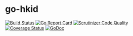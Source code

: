 # go-hkid

[![Build Status](https://travis-ci.org/iLexN/go-hkid.svg?branch=master)](https://travis-ci.org/iLexN/go-hkid)
[![Go Report Card](https://goreportcard.com/badge/github.com/iLexN/go-hkid)](https://goreportcard.com/report/github.com/iLexN/go-hkid)
[![Scrutinizer Code Quality](https://scrutinizer-ci.com/g/iLexN/go-hkid/badges/quality-score.png?b=master)](https://scrutinizer-ci.com/g/iLexN/go-hkid/?branch=master)
[![Coverage Status](https://coveralls.io/repos/github/iLexN/go-hkid/badge.svg?branch=master)](https://coveralls.io/github/iLexN/go-hkid?branch=master)
[![GoDoc](https://godoc.org/github.com/iLexN/go-hkid?status.svg)](https://godoc.org/github.com/iLexN/go-hkid)
